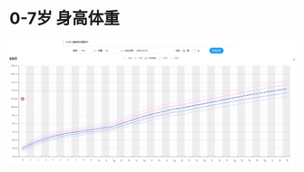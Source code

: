 # 0-7岁 身高体重
![示例图](https://github.com/belovednnll/echart-demo/blob/main/360%E6%88%AA%E5%9B%BE20201216140511157.jpg)
